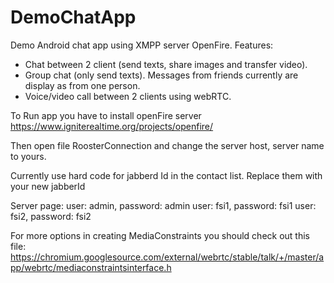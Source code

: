 # DemoChatApp
Demo Android chat app using XMPP server OpenFire.
Features:
- Chat between 2 client (send texts, share images and transfer video).
- Group chat (only send texts). Messages from friends currently are display as from one person. 
- Voice/video call between 2 clients using webRTC.

To Run app you have to install openFire server 
https://www.igniterealtime.org/projects/openfire/

Then open file RoosterConnection and change the server host, server name to yours.


Currently use hard code for jabberd Id in the contact list. Replace them with your new jabberId 

Server page:
user: admin, password: admin
user: fsi1, password: fsi1
user: fsi2, password: fsi2

For more options in creating MediaConstraints you should check out this file:
https://chromium.googlesource.com/external/webrtc/stable/talk/+/master/app/webrtc/mediaconstraintsinterface.h
